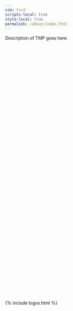 ```yaml
---
vim: ts=3
scripts-local: true
style-local: true
permalink: /about/index.html
---
```


Description of TMP goes here.

<div style="height:800px"></div>

{% include logos.html %}


